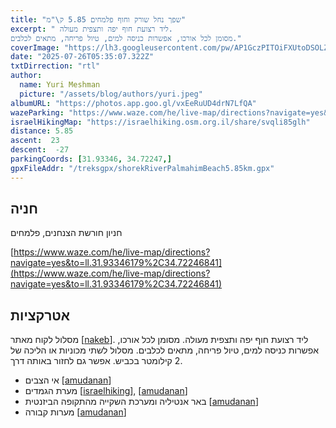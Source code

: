```yaml
---
title: "שפך נחל שורק וחוף פלמחים 5.85 ק\"מ"
excerpt: " ליד רצועת חוף יפה ותצפית מעולה.
מסומן לכל אורכו, אפשרות כניסה למים, טיול פריחה, מתאים לכלבים."
coverImage: "https://lh3.googleusercontent.com/pw/AP1GczPITOiFXUtoDSOLZGjdtI_3DjBMMPJddZ-1Q6yvfk9ydbgYm7fGvfCvBQYWUnEvvRc-tGvvtSEXGWfkwn51caTvMZmYues26CrCItbPBNiOpGg2wRux=w1300-h630"
date: "2025-07-26T05:35:07.322Z"
txtDirrection: "rtl"
author:
  name: Yuri Meshman
  picture: "/assets/blog/authors/yuri.jpeg"
albumURL: "https://photos.app.goo.gl/vxEeRuUD4drN7LfQA"
wazeParking: "https://www.waze.com/he/live-map/directions?navigate=yes&to=ll.31.80910179%2C35.01747251"
israelHikingMap: "https://israelhiking.osm.org.il/share/svqli85glh"
distance: 5.85 
ascent:  23
descent:  -27
parkingCoords: [31.93346, 34.72247,]
gpxFileAddr: "/treksgpx/shorekRiverPalmahimBeach5.85km.gpx"
---
```

## חניה
חניון חורשת הצנחנים, פלמחים

[https://www.waze.com/he/live-map/directions?navigate=yes&to=ll.31.93346179%2C34.72246841](https://www.waze.com/he/live-map/directions?navigate=yes&to=ll.31.93346179%2C34.72246841)

## אטרקציות
מסלול לקוח מאתר \[[nakeb](https://www.nakeb.co.il/hike/231)\].  ליד רצועת חוף יפה ותצפית מעולה.
מסומן לכל אורכו, אפשרות כניסה למים, טיול פריחה, מתאים לכלבים.
מסלול לשתי מכוניות או הליכה של 2 קילומטר בכביש. אפשר גם לחזור באותה דרך.

- אי הצבים  \[[amudanan](https://amudanan.co.il/#!wiki=P763829)\]
- מערת הגמדים \[[israelhiking](https://israelhiking.osm.org.il/poi/OSM/node_996171906)\], \[[amudanan](https://amudanan.co.il/#!wiki=P408685)\]
- באר אנטיליה ומערכת השקייה מהתקופה הביזנטית \[[amudanan](https://amudanan.co.il/#!wiki=P728129)\]
- מערות קבורה \[[amudanan](https://amudanan.co.il/#!wiki=P662588)\]
